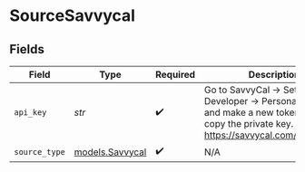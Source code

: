 # SourceSavvycal


## Fields

| Field                                                                                                                                     | Type                                                                                                                                      | Required                                                                                                                                  | Description                                                                                                                               |
| ----------------------------------------------------------------------------------------------------------------------------------------- | ----------------------------------------------------------------------------------------------------------------------------------------- | ----------------------------------------------------------------------------------------------------------------------------------------- | ----------------------------------------------------------------------------------------------------------------------------------------- |
| `api_key`                                                                                                                                 | *str*                                                                                                                                     | :heavy_check_mark:                                                                                                                        | Go to SavvyCal → Settings → Developer → Personal Tokens and make a new token. Then, copy the private key. https://savvycal.com/developers |
| `source_type`                                                                                                                             | [models.Savvycal](../models/savvycal.md)                                                                                                  | :heavy_check_mark:                                                                                                                        | N/A                                                                                                                                       |